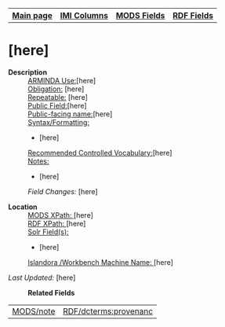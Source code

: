 <!DOCTYPE html>
<html>

<body>
<table style="width:100%">
  <tr>
    <th><a href="index.md">Main page</a></th>
	<th><a href="IMI.md">IMI Columns</a></th>
    <th><a href="MODS.md">MODS Fields</a></th>
    <th><a href="RDF.md">RDF Fields</a></th>
  </tr>
</table>

<h1>[here]</h1>
<dl>
  <dt><b>Description</b></dt>
  <dd><ins>ARMINDA Use:</ins>[here]</dd>
  <dd><ins>Obligation:</ins> [here]</dd>
  <dd><ins>Repeatable:</ins> [here]</dd>
  <dd><ins>Public Field:</ins>[here]</dd>
  <dd><ins>Public-facing name:</ins>[here]</dd>
  <dd><ins>Syntax/Formatting:</ins>
	<ul>
		<li>[here]</li>
	</ul>
  </dd>
  <dd><ins>Recommended Controlled Vocabulary:</ins>[here]</dd>
  <dd><ins>Notes: </ins>
	<ul>
		<li>[here]</li>
		</ul>
	</dd>
  <dd><i>Field Changes: </i>[here]</dd>
</dl>
<dl>
<dl>
    <dt><b>Location</b></dt>
		<dd><ins>MODS XPath:  </ins> [here]</dd>
		<dd><ins>RDF XPath: </ins>[here]</dd>
		<dd><ins>Solr Field(s): </ins>
			<ul>
				<li>[here]</li>
			</ul>
		</dd>
	<dd> <ins>Islandora /Workbench Machine Name: </ins>[here]</dd>
</dl>
	<p><i>Last Updated: </i>[here]</p>
</dl>
<dl>
	<dd><b>Related Fields</b></dd>
		<table>
			<td><a href="mods.note.md">MODS/note</a></td>
			<td><a href="rdf.dcterms.provenance.md">RDF/dcterms:provenanc</a></td>
		</table>
</dl>
</body>
</html>